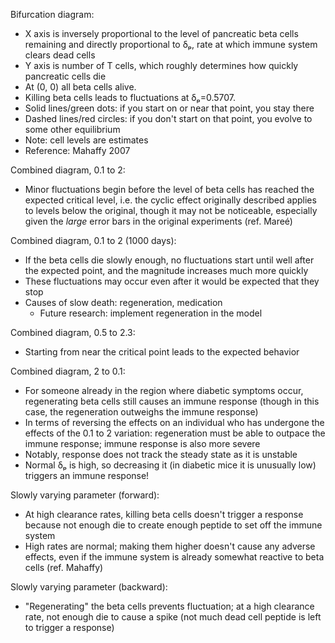 Bifurcation diagram:

- X axis is inversely proportional to the level of pancreatic beta cells
  remaining and directly proportional to δₚ, rate at which immune system
  clears dead cells
- Y axis is number of T cells, which roughly determines how quickly
  pancreatic cells die
- At (0, 0) all beta cells alive.
- Killing beta cells leads to fluctuations at δₚ=0.5707.
- Solid lines/green dots: if you start on or near that point, you stay there
- Dashed lines/red circles: if you don't start on that point, you evolve to
  some other equilibrium
- Note: cell levels are estimates
- Reference: Mahaffy 2007

Combined diagram, 0.1 to 2:

- Minor fluctuations begin before the level of beta cells has reached the
  expected critical level, i.e. the cyclic effect originally described
  applies to levels below the original, though it may not be noticeable,
  especially given the *large* error bars in the original experiments
  (ref. Mareé)

Combined diagram, 0.1 to 2 (1000 days):

- If the beta cells die slowly enough, no fluctuations start until well
  after the expected point, and the magnitude increases much more quickly
- These fluctuations may occur even after it would be expected that they
  stop
- Causes of slow death: regeneration, medication
  - Future research: implement regeneration in the model

Combined diagram, 0.5 to 2.3:

- Starting from near the critical point leads to the expected behavior

Combined diagram, 2 to 0.1:

- For someone already in the region where diabetic symptoms occur,
  regenerating beta cells still causes an immune response (though in this
  case, the regeneration outweighs the immune response)
- In terms of reversing the effects on an individual who has undergone the
  effects of the 0.1 to 2 variation: regeneration must be able to outpace
  the immune response; immune response is also more severe
- Notably, response does not track the steady state as it is unstable
- Normal δₚ is high, so decreasing it (in diabetic mice it is unusually low)
  triggers an immune response!

Slowly varying parameter (forward):

- At high clearance rates, killing beta cells doesn't trigger a response
  because not enough die to create enough peptide to set off the immune
  system
- High rates are normal; making them higher doesn't cause any adverse
  effects, even if the immune system is already somewhat reactive to beta
  cells (ref. Mahaffy)

Slowly varying parameter (backward):

- "Regenerating" the beta cells prevents fluctuation; at a high clearance
  rate, not enough die to cause a spike (not much dead cell peptide is left
  to trigger a response)
